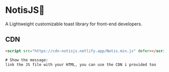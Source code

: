 # NotisJS🍞

A Lightweight customizable toast library for front-end developers.

## CDN
```html
<script src="https://cdn-notisjs.netlify.app/Notis.min.js" defer></script>

# Show the message:
link the JS file with your HTML, you can use the CDN i provided too
